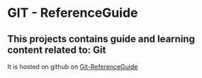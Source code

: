 # GIT - ReferenceGuide 

## This projects contains guide and learning content related to: Git

It is hosted on github on [Git-ReferenceGuide](https://github.com/CMQNordic/Git-ReferenceGuide)
